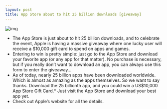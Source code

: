 ```yaml
---
layout: post
title: App Store about to hit 25 billion downloads [giveaway]
---
```

![img](http://media.idownloadblog.com/wp-content/uploads/2012/02/25-billion-downloads.jpg)
* The App Store is just about to hit 25 billion downloads, and to celebrate the event, Apple is having a massive giveaway where one lucky user will receive a $10,000 gift card to spend on apps and games.
* Entering to win is pretty simple: just go to the App Store and download your favorite app (or any app for that matter). No purchase is necessary, but if you really don’t want to download an app, you can always use this form to enter the giveaway…
* As of today, nearly 25 billion apps have been downloaded worldwide. Which is almost as amazing as the apps themselves. So we want to say thanks. Download the 25 billionth app, and you could win a US$10,000 App Store Gift Card.* Just visit the App Store and download your best app yet.
* Check out Apple’s website for all the details.

